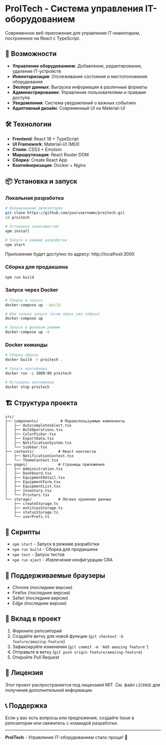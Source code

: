# ProITech - Система управления IT-оборудованием

Современное веб-приложение для управления IT-инвентарем, построенное на React с TypeScript.

## 🚀 Возможности

- **Управление оборудованием**: Добавление, редактирование, удаление IT-устройств
- **Инвентаризация**: Отслеживание состояния и местоположения оборудования
- **Экспорт данных**: Выгрузка информации в различные форматы
- **Администрирование**: Управление пользователями и правами доступа
- **Уведомления**: Система уведомлений о важных событиях
- **Адаптивный дизайн**: Современный UI на Material-UI

## 🛠 Технологии

- **Frontend**: React 18 + TypeScript
- **UI Framework**: Material-UI (MUI)
- **Стили**: CSS3 + Emotion
- **Маршрутизация**: React Router DOM
- **Сборка**: Create React App
- **Контейнеризация**: Docker + Nginx

## 📦 Установка и запуск

### Локальная разработка

```bash
# Клонирование репозитория
git clone https://github.com/yourusername/proitech.git
cd proitech

# Установка зависимостей
npm install

# Запуск в режиме разработки
npm start
```

Приложение будет доступно по адресу: http://localhost:3000

### Сборка для продакшена

```bash
npm run build
```

### Запуск через Docker

```bash
# Сборка и запуск
docker-compose up --build

# Или только запуск (если образ уже собран)
docker-compose up

# Запуск в фоновом режиме
docker-compose up -d
```

### Docker команды

```bash
# Сборка образа
docker build -t proitech .

# Запуск контейнера
docker run -p 3000:80 proitech

# Остановка контейнера
docker stop proitech
```

## 🏗 Структура проекта

```
src/
├── components/          # Переиспользуемые компоненты
│   ├── AutocompleteSelect.tsx
│   ├── BulkOperations.tsx
│   ├── ColorPicker.tsx
│   ├── ExportData.tsx
│   ├── NotificationSystem.tsx
│   └── Sidebar.tsx
├── contexts/           # React контексты
│   ├── NotificationContext.tsx
│   └── ThemeContext.tsx
├── pages/              # Страницы приложения
│   ├── Administration.tsx
│   ├── Dashboard.tsx
│   ├── EquipmentDetail.tsx
│   ├── EquipmentForm.tsx
│   ├── EquipmentList.tsx
│   ├── Inventory.tsx
│   └── Printers.tsx
└── storage/            # Логика хранения данных
    ├── createStorage.ts
    ├── entitiesStorage.ts
    ├── statusStorage.ts
    └── userPrefs.ts
```

## 🔧 Скрипты

- `npm start` - Запуск в режиме разработки
- `npm run build` - Сборка для продакшена
- `npm test` - Запуск тестов
- `npm run eject` - Извлечение конфигурации CRA

## 📱 Поддерживаемые браузеры

- Chrome (последние версии)
- Firefox (последние версии)
- Safari (последние версии)
- Edge (последние версии)

## 🤝 Вклад в проект

1. Форкните репозиторий
2. Создайте ветку для новой функции (`git checkout -b feature/amazing-feature`)
3. Зафиксируйте изменения (`git commit -m 'Add amazing feature'`)
4. Отправьте в ветку (`git push origin feature/amazing-feature`)
5. Откройте Pull Request

## 📄 Лицензия

Этот проект распространяется под лицензией MIT. См. файл `LICENSE` для получения дополнительной информации.

## 📞 Поддержка

Если у вас есть вопросы или предложения, создайте Issue в репозитории или свяжитесь с командой разработки.

---

**ProITech** - Управление IT-оборудованием стало проще! 🚀
